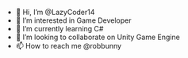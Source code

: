 - 👋 Hi, I’m @LazyCoder14
- 👀 I’m interested in Game Developer 
- 🌱 I’m currently learning C#
- 💞️ I’m looking to collaborate on Unity Game Engine
- 📫 How to reach me @robbunny 

<!---
LazyCoder14/LazyCoder14 is a ✨ special ✨ repository because its `README.md` (this file) appears on your GitHub profile.
You can click the Preview link to take a look at your changes.
--->
